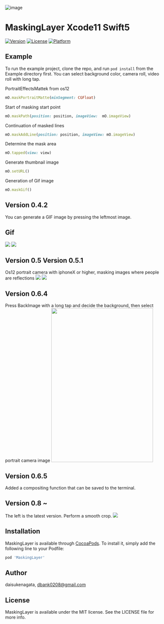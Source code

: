 ![image](https://github.com/daisukenagata/MaskingLayer/blob/master/MaskImage.png?raw=true)

# MaskingLayer Xcode11 Swift5
[![Version](https://img.shields.io/cocoapods/v/MaskingLayer.svg?style=flat)](https://cocoapods.org/pods/MaskingLayer)
[![License](https://img.shields.io/cocoapods/l/MaskingLayer.svg?style=flat)](https://cocoapods.org/pods/MaskingLayer)
[![Platform](https://img.shields.io/cocoapods/p/MaskingLayer.svg?style=flat)](https://cocoapods.org/pods/MaskingLayer)

## Example

To run the example project, clone the repo, and run `pod install` from the Example directory first.
You can select background color, camera roll, video roll with long tap.
 
PortraitEffectsMattek from os12
```ruby
mO.maskPortraitMatte(minSegment: CGFloat)
```

Start of masking start point
```ruby
mO.maskPath(position: position, imageView:  mO.imageView)
```

Continuation of masked lines
```ruby
mO.maskAddLine(position: position, imageView: mO.imageView)
```

Determine the mask area
```ruby
mO.tapped(view: view)
```

Generate thumbnail image
```ruby
mO.setURL()
```

Generation of Gif image
```ruby
mO.maskGif()
```

## Version 0.4.2
You can generate a GIF image by pressing the leftmost image.


## Gif
![](https://github.com/daisukenagata/MaskingLayer/blob/master/gif%20or%20image/MovieImage.gif?raw=true)
![](https://github.com/daisukenagata/MaskingLayer/blob/master/gif%20or%20image/MovieGif.gif?raw=true)



## Version 0.5  Version 0.5.1
Os12 portrait camera with iphoneX or higher, masking images where people are reflections
![](https://github.com/daisukenagata/MaskingLayer/blob/master/gif%20or%20image/MovieMatte.gif?raw=true)
![](https://github.com/daisukenagata/MaskingLayer/blob/master/gif%20or%20image/IMG_0073.TRIM.gif?raw=true)
## Version 0.6.4
Press BackImage with a long tap and decide the background, then select portrait camera image
<img src= "https://github.com/daisukenagata/MaskingLayer/blob/master/gif%20or%20image/5453.jpg?raw=true" width="330" height="500">

## Version 0.6.5
Added a compositing function that can be saved to the terminal.



## Version 0.8 ~

The left is the latest version. Perform a smooth crop.
![](https://user-images.githubusercontent.com/16457165/63633553-2ed26080-c685-11e9-8c91-17e3eb36dc3f.gif)


## Installation

MaskingLayer is available through [CocoaPods](https://cocoapods.org). To install
it, simply add the following line to your Podfile:

```ruby
pod 'MaskingLayer'
```

## Author

daisukenagata, dbank0208@gmail.com

## License

MaskingLayer is available under the MIT license. See the LICENSE file for more info.


